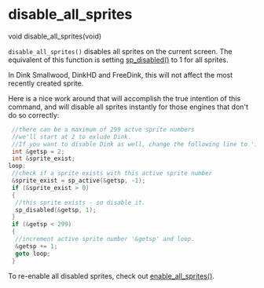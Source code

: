 # disable_all_sprites

<Prototype>void disable_all_sprites(void)</Prototype>

`disable_all_sprites()` disables all sprites on the current screen. The equivalent of this function is setting [sp_disabled()](./sp-disabled.md) to 1 for all sprites.

<VersionInfo dink="all" freedink="all">
In Dink Smallwood, DinkHD and FreeDink, this will not affect the most recently created sprite.
</VersionInfo>

Here is a nice work around that will accomplish the true intention of this command, and will disable all sprites instantly for those engines that don't do so correctly:

```c
 //there can be a maximum of 299 actve sprite numbers
 //we'll start at 2 to exlude Dink.
 //If you want to disable Dink as well, change the following line to 'int &getsp = 1;'
 int &getsp = 2;
 int &sprite_exist;
loop:
 //check if a sprite exists with this active sprite number
 &sprite_exist = sp_active(&getsp, -1);
 if (&sprite_exist > 0)
 {
  //this sprite exists - so disable it.
  sp_disabled(&getsp, 1);
 }
 if (&getsp < 299)
 {
  //increment active sprite number '&getsp' and loop.
  &getsp += 1;
  goto loop;
 }
 ```


To re-enable all disabled sprites, check out [enable_all_sprites()](./enable-all-sprites.md).
